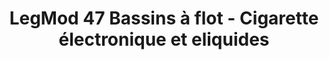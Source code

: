 ---
title: "LegMod 47 Bassins à flot - Cigarette électronique et eliquides"
url: /bordeaux/legmod-47-bassins-a-flot-cigarette-electronique-et-eliquides/
shop: e-cigarette
---